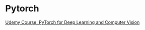 # Pytorch
[Udemy Course: PyTorch for Deep Learning and Computer Vision](https://www.udemy.com/course/pytorch-for-deep-learning-and-computer-vision/)
